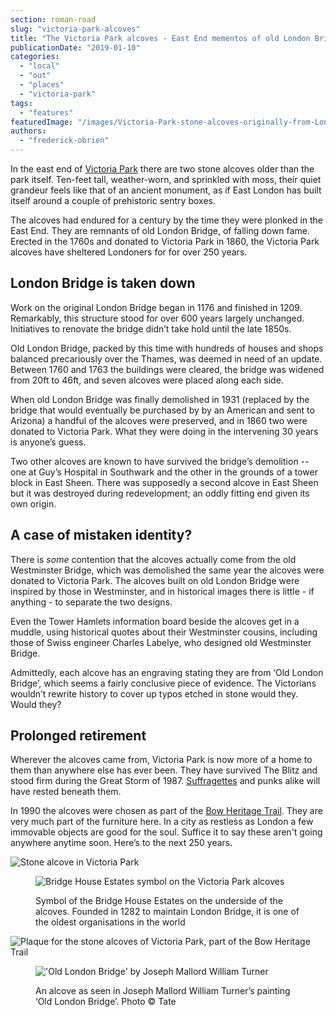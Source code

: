 ```yaml
---
section: roman-road
slug: "victoria-park-alcoves"
title: "The Victoria Park alcoves - East End mementos of old London Bridge"
publicationDate: "2019-01-10"
categories: 
  - "local"
  - "out"
  - "places"
  - "victoria-park"
tags: 
  - "features"
featuredImage: "/images/Victoria-Park-stone-alcoves-originally-from-London-Bridge.jpg"
authors: 
  - "frederick-obrien"
---
```


In the east end of [Victoria Park](https://romanroadlondon.com/victoria-park-east-london-bow/) there are two stone alcoves older than the park itself. Ten-feet tall, weather-worn, and sprinkled with moss, their quiet grandeur feels like that of an ancient monument, as if East London has built itself around a couple of prehistoric sentry boxes.

The alcoves had endured for a century by the time they were plonked in the East End. They are remnants of old London Bridge, of falling down fame. Erected in the 1760s and donated to Victoria Park in 1860, the Victoria Park alcoves have sheltered Londoners for for over 250 years.

## London Bridge is taken down

Work on the original London Bridge began in 1176 and finished in 1209. Remarkably, this structure stood for over 600 years largely unchanged. Initiatives to renovate the bridge didn’t take hold until the late 1850s.

Old London Bridge, packed by this time with hundreds of houses and shops balanced precariously over the Thames, was deemed in need of an update. Between 1760 and 1763 the buildings were cleared, the bridge was widened from 20ft to 46ft, and seven alcoves were placed along each side. 

When old London Bridge was finally demolished in 1931 (replaced by the bridge that would eventually be purchased by by an American and sent to Arizona) a handful of the alcoves were preserved, and in 1860 two were donated to Victoria Park. What they were doing in the intervening 30 years is anyone’s guess.

Two other alcoves are known to have survived the bridge’s demolition -- one at Guy’s Hospital in Southwark and the other in the grounds of a tower block in East Sheen. There was supposedly a second alcove in East Sheen but it was destroyed during redevelopment; an oddly fitting end given its own origin.

## A case of mistaken identity?

There is _some_ contention that the alcoves actually come from the old Westminster Bridge, which was demolished the same year the alcoves were donated to Victoria Park. The alcoves built on old London Bridge were inspired by those in Westminster, and in historical images there is little - if anything - to separate the two designs.

Even the Tower Hamlets information board beside the alcoves get in a muddle, using historical quotes about their Westminster cousins, including those of Swiss engineer Charles Labelye, who designed old Westminster Bridge.

Admittedly, each alcove has an engraving stating they are from ‘Old London Bridge’, which seems a fairly conclusive piece of evidence. The Victorians wouldn’t rewrite history to cover up typos etched in stone would they. Would they?

## Prolonged retirement

Wherever the alcoves came from, Victoria Park is now more of a home to them than anywhere else has ever been. They have survived The Blitz and stood firm during the Great Storm of 1987. [Suffragettes](https://romanroadlondon.com/bows-suffragette-secrets-sylvia-pankhurst-east-end-suffrage/) and punks alike will have rested beneath them.

In 1990 the alcoves were chosen as part of the [Bow Heritage Trail](https://romanroadlondon.com/on-the-trail-of-the-bow-heritage-trail/). They are very much part of the furniture here. In a city as restless as London a few immovable objects are good for the soul. Suffice it to say these aren't going anywhere anytime soon. Here’s to the next 250 years.

![Stone alcove in Victoria Park](/images/Alcove-1.jpg)

<figure>

![Bridge House Estates symbol on the Victoria Park alcoves](/images/Bridge-Estates-symbol.jpg)

<figcaption>

Symbol of the Bridge House Estates on the underside of the alcoves. Founded in 1282 to maintain London Bridge, it is one of the oldest organisations in the world

</figcaption>

</figure>

![Plaque for the stone alcoves of Victoria Park, part of the Bow Heritage Trail](/images/Alcove-plaque.jpg)

<figure>

!['Old London Bridge' by Joseph Mallord William Turner](/images/Old-London-Bridge-by-Joseph-Turner.jpg)

<figcaption>

An alcove as seen in Joseph Mallord William Turner’s painting ‘Old London Bridge’. Photo © Tate

</figcaption>

</figure>
